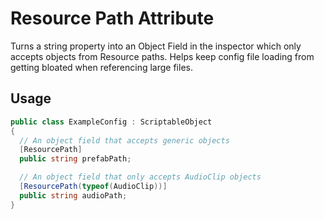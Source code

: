 Resource Path Attribute
===

Turns a string property into an Object Field in the inspector which only accepts objects from Resource paths. Helps keep config file loading from getting bloated when referencing large files.

Usage
---

```C#
public class ExampleConfig : ScriptableObject
{
  // An object field that accepts generic objects
  [ResourcePath]
  public string prefabPath;

  // An object field that only accepts AudioClip objects
  [ResourcePath(typeof(AudioClip))]
  public string audioPath;
}
```
